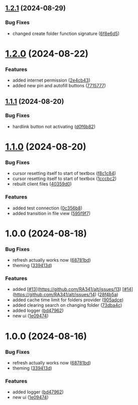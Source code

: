 ## [1.2.1](https://github.com/RA341/alt/compare/1.2.0...1.2.1) (2024-08-29)


### Bug Fixes

* changed create folder function signature ([6f8e6d5](https://github.com/RA341/alt/commit/6f8e6d51d62285c8d618c68eecce9af6f6fe4644))

# [1.2.0](https://github.com/RA341/alt/compare/1.1.1...1.2.0) (2024-08-22)


### Features

* added internet permission ([2e4cb43](https://github.com/RA341/alt/commit/2e4cb438a2d9d53dcf978cea57858db3e45e5392))
* added new pin and autofill buttons ([7715777](https://github.com/RA341/alt/commit/771577732a655b01828cf6c619edfa44d88cab78))

## [1.1.1](https://github.com/RA341/alt/compare/1.1.0...1.1.1) (2024-08-20)


### Bug Fixes

* hardlink button not activating ([d0f6b82](https://github.com/RA341/alt/commit/d0f6b82e309b8d3b29386cc9c5d112684ffa8d1c))

# [1.1.0](https://github.com/RA341/alt/compare/1.0.0...1.1.0) (2024-08-20)


### Bug Fixes

* cursor resetting itself to start of textbox ([f8c1c84](https://github.com/RA341/alt/commit/f8c1c84fabd26341855270f01ec51e4a2a1ce2da))
* cursor resetting itself to start of textbox ([1cccbc2](https://github.com/RA341/alt/commit/1cccbc2642f75d15ed5b97a2d2ffba14187fda80))
* rebuilt client files ([40359d0](https://github.com/RA341/alt/commit/40359d0bbff810505fdcaf67a710564b09013bcc))


### Features

* added test connection ([0c356b8](https://github.com/RA341/alt/commit/0c356b8e123c01257e5c6ffd96bcc03e0e9311d2))
* added transition in file view ([595f9f7](https://github.com/RA341/alt/commit/595f9f758ce4484a0ec4b4be360404b053827db8))

# 1.0.0 (2024-08-18)


### Bug Fixes

* refresh actually works now ([68781bd](https://github.com/RA341/alt/commit/68781bdca27ee46840d75be45ed215d2fe33029d))
* theming ([339413d](https://github.com/RA341/alt/commit/339413d1db88143506e50596b8f045a7947f2c12))


### Features

* added [[#13](https://github.com/RA341/alt/issues/13)](https://github.com/RA341/alt/issues/13) [[#14](https://github.com/RA341/alt/issues/14)](https://github.com/RA341/alt/issues/14) ([28f4b5a](https://github.com/RA341/alt/commit/28f4b5a57bd45aaa3a9d81528438d6708b1cf3f5))
* added cache time limit for folders provider ([905adce](https://github.com/RA341/alt/commit/905adce401909a9fd9d56def818de2b75d055865))
* added clearing search on changing folder ([73dba4c](https://github.com/RA341/alt/commit/73dba4c851bb2c49c8e1529785637904cdb1b45f))
* added logger ([bd47962](https://github.com/RA341/alt/commit/bd47962795497e3e331adfe2c6899335fec73b1f))
* new ui ([1e09474](https://github.com/RA341/alt/commit/1e09474fa5a3445193d2e7bcd07ff21de75752fe))

# 1.0.0 (2024-08-16)


### Bug Fixes

* refresh actually works now ([68781bd](https://github.com/RA341/alt/commit/68781bdca27ee46840d75be45ed215d2fe33029d))
* theming ([339413d](https://github.com/RA341/alt/commit/339413d1db88143506e50596b8f045a7947f2c12))


### Features

* added logger ([bd47962](https://github.com/RA341/alt/commit/bd47962795497e3e331adfe2c6899335fec73b1f))
* new ui ([1e09474](https://github.com/RA341/alt/commit/1e09474fa5a3445193d2e7bcd07ff21de75752fe))
